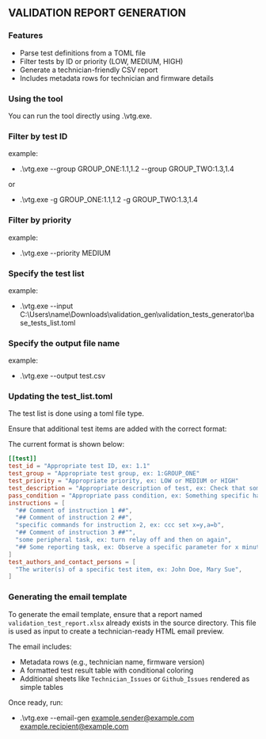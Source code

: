 ## VALIDATION REPORT GENERATION

### Features
- Parse test definitions from a TOML file
- Filter tests by ID or priority (LOW, MEDIUM, HIGH)
- Generate a technician-friendly CSV report
- Includes metadata rows for technician and firmware details

### Using the tool
You can run the tool directly using .\vtg.exe.

### Filter by test ID

example:
- .\vtg.exe --group GROUP_ONE:1.1,1.2 --group GROUP_TWO:1.3,1.4

or

- .\vtg.exe -g GROUP_ONE:1.1,1.2 -g GROUP_TWO:1.3,1.4

### Filter by priority

example:
- .\vtg.exe --priority MEDIUM

### Specify the test list

example:
- .\vtg.exe --input C:\Users\name\Downloads\validation_gen\validation_tests_generator\base_tests_list.toml

### Specify the output file name

example:
- .\vtg.exe --output test.csv


### Updating the test_list.toml
The test list is done using a toml file type.

Ensure that additional test items are added with the correct format:

The current format is shown below:

``` toml
[[test]]
test_id = "Appropriate test ID, ex: 1.1"
test_group = "Appropriate test group, ex: 1:GROUP_ONE"
test_priority = "Appropriate priority, ex: LOW or MEDIUM or HIGH"
test_description = "Appropriate description of test, ex: Check that something specific happens when something is done"
pass_condition = "Appropriate pass condition, ex: Something specific happens or does not happen"
instructions = [
  "## Comment of instruction 1 ##",
  "## Comment of instruction 2 ##",
  "specific commands for instruction 2, ex: ccc set x=y,a=b",
  "## Comment of instruction 3 ##"",
  "some peripheral task, ex: turn relay off and then on again",
  "## Some reporting task, ex: Observe a specific parameter for x minutes ##"
]
test_authors_and_contact_persons = [
  "The writer(s) of a specific test item, ex: John Doe, Mary Sue",
]
```

### Generating the email template

To generate the email template, ensure that a report named `validation_test_report.xlsx` already exists in the source directory. This file is used as input to create a technician-ready HTML email preview.

The email includes:
- Metadata rows (e.g., technician name, firmware version)
- A formatted test result table with conditional coloring
- Additional sheets like `Technician_Issues` or `Github_Issues` rendered as simple tables

Once ready, run:

- .\vtg.exe --email-gen example.sender@example.com example.recipient@example.com
